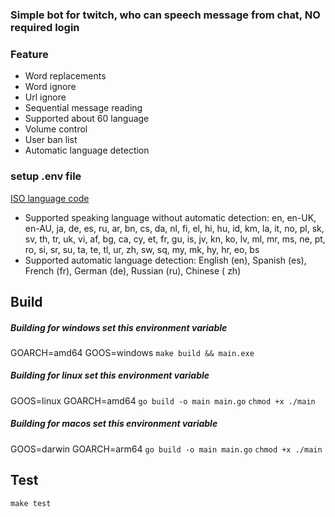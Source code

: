 ### Simple bot for twitch, who can speech message from chat, NO required login

### Feature

- Word replacements
- Word ignore
- Url ignore
- Sequential message reading
- Supported about 60 language
- Volume control
- User ban list
- Automatic language detection

### setup .env file
[ISO language code](https://en.wikipedia.org/wiki/List_of_ISO_639-1_codes)
- Supported speaking language without automatic detection: en, en-UK, en-AU, ja, de, es, ru, ar, bn, cs, da, nl, fi, el,
  hi, hu, id, km, la, it, no, pl, sk, sv, th, tr, uk, vi, af, bg, ca, cy, et, fr, gu, is, jv, kn, ko, lv, ml, mr, ms,
  ne, pt, ro, si, sr, su, ta, te, tl, ur, zh, sw, sq, my, mk, hy, hr, eo, bs
- Supported automatic language detection: English (en), Spanish (es), French (fr), German (de), Russian (ru), Chinese (
  zh)

## Build

##### Building for windows set this environment variable

GOARCH=amd64 GOOS=windows
```make build && main.exe```

##### Building for linux set this environment variable

GOOS=linux GOARCH=amd64
```go build -o main main.go```
```chmod +x ./main```

##### Building for macos set this environment variable

GOOS=darwin GOARCH=arm64
```go build -o main main.go```
```chmod +x ./main```

## Test

```make test```

